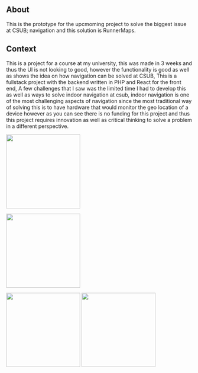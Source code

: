 ## About
This is the prototype for the upcmoming project to solve the biggest issue at CSUB; navigation and this solution is RunnerMaps.

## Context
This is a project for a course at my university, this was made in 3 weeks and thus the UI is not looking to good, however the functionality is good as well as shows the idea on how navigation can be solved at CSUB, This is a fullstack project with the backend written in PHP and React for the front end, A few challenges that I saw was the limited time I had to develop this as well as ways to solve indoor navigation at csub, indoor navigation is one of the most challenging aspects of navigation since the most traditional way of solving this is to have hardware that would monitor the geo location of a device however as you can see there is no funding for this project and thus this project requires innovation as well as critical thinking to solve a problem in a different perspective.

<img 
      src="/public/RunnerMaps5.gif" 
      height=200px 
   />

<img 
      src="/public/2mv.png" 
      height=200px 
   />
   
   <img 
      src="/public/3mv.png" 
      height=200px 
   />
   <img 
      src="/public/4mv.png" 
      height=200px 
   />
